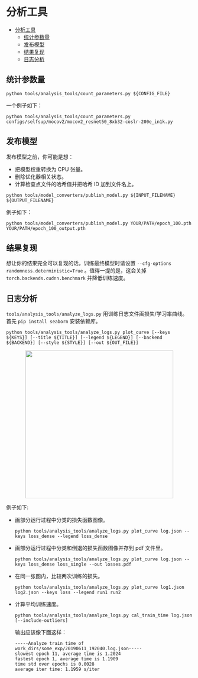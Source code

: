 # 分析工具

<!-- TOC -->

- [分析工具](#分析工具)
  - [统计参数量](#统计参数量)
  - [发布模型](#发布模型)
  - [结果复现](#结果复现)
  - [日志分析](#日志分析)

## 统计参数量

```shell
python tools/analysis_tools/count_parameters.py ${CONFIG_FILE}
```

一个例子如下：

```shell
python tools/analysis_tools/count_parameters.py configs/selfsup/mocov2/mocov2_resnet50_8xb32-coslr-200e_in1k.py
```

## 发布模型

发布模型之前，你可能是想：

- 把模型权重转换为 CPU 张量。
- 删除优化器相关状态。
- 计算检查点文件的哈希值并把哈希 ID 加到文件名上。

```shell
python tools/model_converters/publish_model.py ${INPUT_FILENAME} ${OUTPUT_FILENAME}
```

例子如下：

```shell
python tools/model_converters/publish_model.py YOUR/PATH/epoch_100.pth YOUR/PATH/epoch_100_output.pth
```

## 结果复现

想让你的结果完全可以复现的话，训练最终模型时请设置 `--cfg-options randomness.deterministic=True` 。值得一提的是，这会关掉 `torch.backends.cudnn.benchmark` 并降低训练速度。

## 日志分析

`tools/analysis_tools/analyze_logs.py` 用训练日志文件画损失/学习率曲线。首先 `pip install seaborn` 安装依赖库。

```shell
python tools/analysis_tools/analyze_logs.py plot_curve [--keys ${KEYS}] [--title ${TITLE}] [--legend ${LEGEND}] [--backend ${BACKEND}] [--style ${STYLE}] [--out ${OUT_FILE}]
```

<div align="center">
<img src="https://raw.githubusercontent.com/open-mmlab/mmdetection/master/resources/loss_curve.png" width="400" />
</div>

例子如下:

- 画部分运行过程中分类的损失函数图像。

  ```shell
  python tools/analysis_tools/analyze_logs.py plot_curve log.json --keys loss_dense --legend loss_dense
  ```

- 画部分运行过程中分类和倒退的损失函数图像并存到 pdf 文件里。

  ```shell
  python tools/analysis_tools/analyze_logs.py plot_curve log.json --keys loss_dense loss_single --out losses.pdf
  ```

- 在同一张图内，比较两次训练的损失。

  ```shell
  python tools/analysis_tools/analyze_logs.py plot_curve log1.json log2.json --keys loss --legend run1 run2
  ```

- 计算平均训练速度。

  ```shell
  python tools/analysis_tools/analyze_logs.py cal_train_time log.json [--include-outliers]
  ```

  输出应该像下面这样：

  ```text
  -----Analyze train time of work_dirs/some_exp/20190611_192040.log.json-----
  slowest epoch 11, average time is 1.2024
  fastest epoch 1, average time is 1.1909
  time std over epochs is 0.0028
  average iter time: 1.1959 s/iter
  ```
